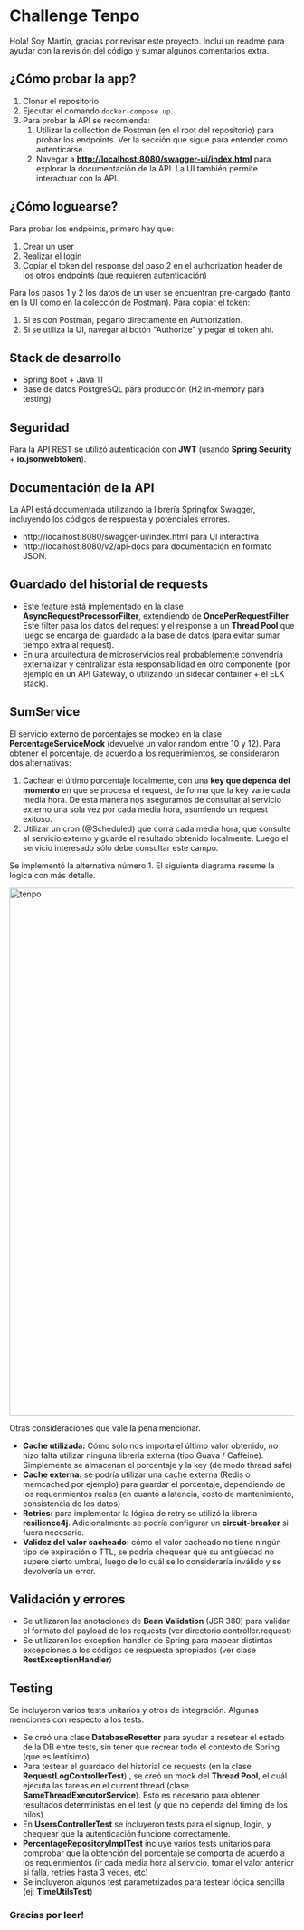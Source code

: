 

# Challenge Tenpo
Hola! Soy Martín, gracias por revisar este proyecto. Incluí un readme para ayudar con la revisión del código y sumar algunos comentarios extra.


## ¿Cómo probar la app?
  

 1. Clonar el repositorio
 2. Ejecutar el comando `docker-compose up`. 
 3. Para probar la API se recomienda:
	 1. Utilizar la collection de Postman (en el root del repositorio) para probar los endpoints. Ver la sección que sigue para entender como autenticarse.
	 2. Navegar a **[http://localhost:8080/swagger-ui/index.html](http://localhost:8080/swagger-ui/index.html)** para explorar la documentación de la API. La UI también permite interactuar con la API.
	 

## ¿Cómo loguearse?

Para probar los endpoints, primero hay que:

 1. Crear un user
 2. Realizar el login
 3. Copiar el token del response del paso 2 en el authorization header de los otros endpoints (que requieren autenticación)

Para los pasos 1 y 2 los datos de un user se encuentran pre-cargado (tanto en la UI como en la colección de Postman). Para copiar el token:

 1. Si es con Postman, pegarlo directamente en Authorization.
 2. Si se utiliza la UI, navegar al botón "Authorize" y pegar el token ahí. 

## Stack de desarrollo

 - Spring Boot + Java 11
 - Base de datos PostgreSQL para producción (H2 in-memory para testing)

  
## Seguridad  
Para la API REST se utilizó autenticación con **JWT** (usando **Spring Security** + **io.jsonwebtoken**).
  
## Documentación de la API  
La API está documentada utilizando la librería Springfox Swagger, incluyendo los códigos de respuesta y potenciales errores.
 - http://localhost:8080/swagger-ui/index.html para UI interactiva
 - http://localhost:8080/v2/api-docs para documentación en formato JSON.    
  
## Guardado del historial de requests
 - Este feature está implementado en la clase **AsyncRequestProcessorFilter**, extendiendo de **OncePerRequestFilter**. Este filter pasa los datos del request y el response a un **Thread Pool** que luego se encarga del guardado a la base de datos (para evitar sumar tiempo extra al request).
 - En una arquitectura de microservicios real probablemente convendría
   externalizar y centralizar esta responsabilidad en otro componente
   (por ejemplo en un API Gateway, o utilizando un sidecar container +
   el ELK stack).

  

## SumService
El servicio externo de porcentajes se mockeo en la clase **PercentageServiceMock** (devuelve un valor random entre 10 y 12).  Para obtener el porcentaje, de acuerdo a los requerimientos, se consideraron dos alternativas:
 1. Cachear el último porcentaje localmente, con una **key que dependa del momento** en que se procesa el request, de forma que la key varie cada media hora. De esta manera nos aseguramos de consultar al servicio externo una sola vez por cada media hora, asumiendo un request exitoso.
 2. Utilizar un cron (@Scheduled) que corra cada media hora, que consulte al servicio externo y guarde el resultado obtenido localmente. Luego el servicio interesado sólo debe consultar este campo.
 
Se implementó la alternativa número 1. El siguiente diagrama resume la lógica con más detalle.

<img width="930" alt="tenpo" src="https://user-images.githubusercontent.com/25701657/197373558-7df5fafc-199d-4ba2-b2ed-fdcd9023f578.png">


Otras consideraciones que vale la pena mencionar.

 - **Cache utilizada:** Cómo solo nos importa el último valor obtenido, no hizo falta utilizar ninguna librería externa (tipo Guava / Caffeine). Simplemente se almacenan el porcentaje y la key (de modo thread safe)
 - **Cache externa:** se podría utilizar una cache externa (Redis o memcached por ejemplo) para guardar el porcentaje, dependiendo de los requerimientos reales (en cuanto a latencia, costo de mantenimiento, consistencia de los datos)
 - **Retries:** para implementar la lógica de retry se utilizó la librería **resilience4j**. Adicionalmente se podría configurar un **circuit-breaker** si fuera necesario.
 - **Validez del valor cacheado:** cómo el valor cacheado no tiene ningún tipo de expiración o TTL, se podría chequear que su antigüedad no supere cierto umbral, luego de lo cuál se lo consideraría inválido y se devolvería un error.
  
## Validación y errores
 - Se utilizaron las anotaciones de **Bean Validation** (JSR 380) para validar el formato del payload de los requests (ver directorio controller.request)
 - Se utilizaron los exception handler de Spring para mapear distintas excepciones a los códigos de respuesta apropiados (ver clase **RestExceptionHandler**)
  
## Testing  
Se incluyeron varios tests unitarios y otros de integración. Algunas menciones con respecto a los tests.
 - Se creó una clase **DatabaseResetter** para ayudar a resetear el estado de la DB entre tests, sin tener que recrear todo el contexto de Spring (que es lentísimo)
 - Para testear el guardado del historial de requests (en la clase **RequestLogControllerTest**) , se creó un mock del **Thread Pool**, el cuál ejecuta las tareas en el current thread (clase **SameThreadExecutorService**). Esto es necesario para obtener resultados deterministas en el test (y que no dependa del timing de los hilos)
 - En **UsersControllerTest** se incluyeron tests para el signup, login, y chequear que la autenticación funcione correctamente.
 - **PercentageRepositoryImplTest** incluye varios tests unitarios para comprobar que la obtención del porcentaje se comporta de acuerdo a los requerimientos (ir cada media hora al servicio, tomar el valor anterior si falla, retries hasta 3 veces, etc)
 - Se incluyeron algunos test parametrizados para testear lógica sencilla (ej: **TimeUtilsTest**)


### Gracias por leer!
 

  
